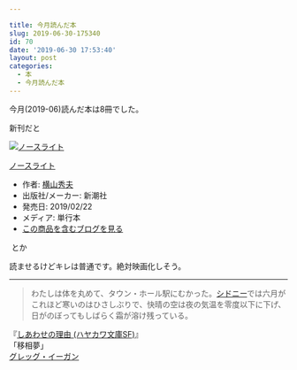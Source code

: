 ```yaml
---

title: 今月読んだ本
slug: 2019-06-30-175340
id: 70
date: '2019-06-30 17:53:40'
layout: post
categories:
  - 本
  - 今月読んだ本
---
```


今月(2019-06)読んだ本は8冊でした。

新刊だと



[![ノースライト](https://images-fe.ssl-images-amazon.com/images/I/51ZMZdSCSdL._SL300_.jpg "ノースライト")](http://www.amazon.co.jp/exec/obidos/ASIN/4104654027/hatena-blog-22/)



[ノースライト](http://www.amazon.co.jp/exec/obidos/ASIN/4104654027/hatena-blog-22/)

*   作者: [横山秀夫](http://d.hatena.ne.jp/keyword/%B2%A3%BB%B3%BD%A8%C9%D7)
*   出版社/メーカー: 新潮社
*   発売日: 2019/02/22
*   メディア: 単行本
*   [この商品を含むブログを見る](http://d.hatena.ne.jp/asin/4104654027/hatena-blog-22)







 とか

読ませるけどキレは普通です。絶対映画化しそう。

* * *

> わたしは体を丸めて、タウン・ホール駅にむかった。[シドニー](http://d.hatena.ne.jp/keyword/%A5%B7%A5%C9%A5%CB%A1%BC)では六月がこれほど寒いのはひさしぶりで、快晴の空は夜の気温を零度以下に下げ、日がのぼってもしばらく霜が溶け残っている。

『[しあわせの理由 (ハヤカワ文庫SF)](https://amzn.to/2JiNgkV)』  
「移相夢」  
[グレッグ・イーガン](http://d.hatena.ne.jp/keyword/%A5%B0%A5%EC%A5%C3%A5%B0%A1%A6%A5%A4%A1%BC%A5%AC%A5%F3)